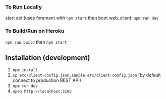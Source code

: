 ### To Run Locally

start api (uses foreman) with `npm start` then boot web_client:
`npm run dev`


### To Build/Run on Heroku

`npm run build`
then
`npm start`

## Installation (development)

1. ```npm install```
2. ```cp etc/client-config.json.sample etc/client-config.json``` (by default connect to production REST API)
3. ```npm run dev```
4. ```open http://localhost:5100```
